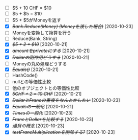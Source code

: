 * [ ] $5 + 10 CHF = $10
* [ ] $5 + $5 = $10
* [ ] $5 + $5がMoneyを返す
* [X] ~~*Bank.Reduce(Money) (Moneyを渡した場合)*~~ [2020-10-23]
* [ ] Moneyを変換して換算を行う
* [ ] Reduce(Bank, String)
* [X] ~~*$5 * 2 = $10*~~ [2020-10-21]
* [X] ~~*amountをprivateにする*~~ [2020-10-21]
* [X] ~~*Dollarの副作用どうする*~~ [2020-10-21]
* [ ] Moneyの丸め処理どうする
* [X] ~~*Equals()*~~ [2020-10-21]
* [ ] HashCode()
* [ ] nullとの等価性比較
* [ ] 他のオブジェクトとの等価性比較
* [X] ~~*5CHF * 2 = 10 CHF*~~ [2020-10-21]
* [X] ~~*DollarとFrancの重複をなんとかしたい*~~ [2020-10-23]
* [X] ~~*Equalsの一般化*~~ [2020-10-21]
* [X] ~~*Timesの一般化*~~ [2020-10-23]
* [X] ~~*FrancとDollarを比較する*~~ [2020-10-23]
* [X] ~~*通貨の概念*~~ [2020-10-23]
* [X] ~~*testFrancMultiplicationを削除する?*~~ [2020-10-23]
